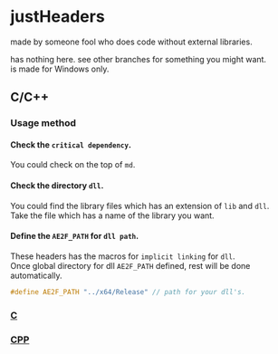 # justHeaders
made by someone fool who does code without external libraries.

has nothing here.
see other branches for something you might want.  
is made for Windows only.

## C/C++
### Usage method
#### Check the `critical dependency`.
You could check on the top of `md`.

#### Check the directory `dll`.
You could find the library files which has an extension of `lib` and `dll`.  
Take the file which has a name of the library you want.

#### Define the `AE2F_PATH` for `dll path`.
These headers has the macros for `implicit linking` for `dll`.  
Once global directory for dll `AE2F_PATH` defined, rest will be done automatically.
```cpp
#define AE2F_PATH "../x64/Release" // path for your dll's.
```

### <a href="https://github.com/yuisanae2f/justHeaders/tree/C">C</a>
### <a href="https://github.com/yuisanae2f/justHeaders/tree/CPP">CPP</a>
